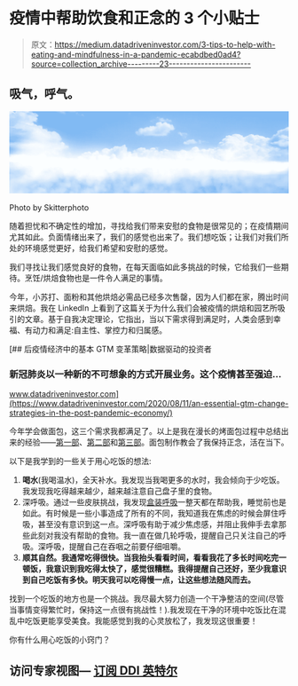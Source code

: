# 疫情中帮助饮食和正念的 3 个小贴士

> 原文：<https://medium.datadriveninvestor.com/3-tips-to-help-with-eating-and-mindfulness-in-a-pandemic-ecabdbed0ad4?source=collection_archive---------23----------------------->

## 吸气，呼气。

![](img/10b528416af9b2837e4dd745e53ca666.png)

Photo by Skitterphoto

随着担忧和不确定性的增加，寻找给我们带来安慰的食物是很常见的；在疫情期间尤其如此。负面情绪出来了，我们的感觉也出来了。我们想吃饭；让我们对我们所处的环境感觉更好，给我们希望和安慰的感觉。

我们寻找让我们感觉良好的食物，在每天面临如此多挑战的时候，它给我们一些期待。烹饪/烘焙食物也是一件令人满足的事情。

今年，小苏打、面粉和其他烘焙必需品已经多次售罄，因为人们都在家，腾出时间来烘焙。我在 LinkedIn 上看到了这篇关于为什么我们会被疫情的烘焙和园艺所吸引的文章。基于自我决定理论，它指出，当以下需求得到满足时，人类会感到幸福、有动力和满足:自主性、掌控力和归属感。

[](https://www.datadriveninvestor.com/2020/08/11/an-essential-gtm-change-strategies-in-the-post-pandemic-economy/) [## 后疫情经济中的基本 GTM 变革策略|数据驱动的投资者

### 新冠肺炎以一种新的不可想象的方式开展业务。这个疫情甚至强迫…

www.datadriveninvestor.com](https://www.datadriveninvestor.com/2020/08/11/an-essential-gtm-change-strategies-in-the-post-pandemic-economy/) 

今年学会做面包，这三个需求我都满足了。以上是我在漫长的烤面包过程中总结出来的经验——[第一部](https://medium.com/@carolynblogs/life-lessons-from-making-fresh-bread-fde9cd6d3a83)、[第二部](https://medium.com/@carolynblogs/life-lessons-from-baking-bread-part-2-b354a4044bff)和[第三部](https://medium.com/@carolynblogs/life-lessons-from-baking-bread-part-3-50490a63e623)。面包制作教会了我保持正念，活在当下。

以下是我学到的一些关于用心吃饭的想法:

1.  **喝水**(我喝温水)，全天补水。我发现当我喝更多的水时，我会倾向于少吃饭。我发现我吃得越来越少，越来越注意自己盘子里的食物。
2.  深呼吸。通过一些皮肤挑战，我发现[盒装呼吸](https://daretolead.brenebrown.com/wp-content/uploads/2018/10/Glossary-of-Key-Language-Skills-and-Tools-from-DTL.pdf)一整天都在帮助我，睡觉前也是如此。有时候是一些小事造成了所有的不同，我知道我在焦虑的时候会屏住呼吸，甚至没有意识到这一点。深呼吸有助于减少焦虑感，并阻止我伸手去拿那些此刻对我没有帮助的食物。我一直在做几轮呼吸，提醒自己只关注自己的呼吸。深呼吸，提醒自己在吞咽之前要仔细咀嚼。
3.  **顺其自然。我通常吃得很快。当我抬头看看时间，看看我花了多长时间吃完一顿饭，我意识到我吃得太快了，感觉很糟糕。我得提醒自己还好，至少我意识到自己吃饭有多快。明天我可以吃得慢一点，让这些想法随风而去。**

找到一个吃饭的地方也是一个挑战。我尽最大努力创造一个干净整洁的空间(尽管当事情变得繁忙时，保持这一点很有挑战性！).我发现在干净的环境中吃饭比在混乱中吃饭更能享受美食。我能感觉到我的心灵放松了，我发现这很重要！

你有什么用心吃饭的小窍门？

## 访问专家视图— [订阅 DDI 英特尔](https://datadriveninvestor.com/ddi-intel)